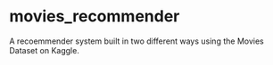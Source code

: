 # movies_recommender
A recoemmender system built in two different ways using the Movies Dataset on Kaggle.
